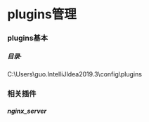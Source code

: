 # plugins管理

### plugins基本

##### 目录·

C:\Users\guo\.IntelliJIdea2019.3\config\plugins

### 相关插件

##### nginx_server


